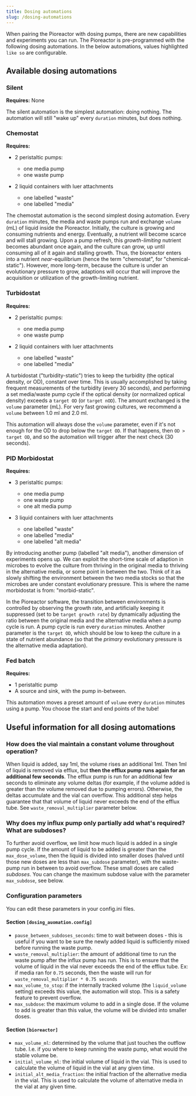 ```yaml
---
title: Dosing automations
slug: /dosing-automations
---
```



When pairing the Pioreactor with dosing pumps, there are new capabilities and experiments you can run. The Pioreactor is pre-programmed with the following dosing automations. In the below automations, values highlighted `like so` are configurable.

## Available dosing automations


### Silent

**Requires:** None

The silent automation is the simplest automation: doing nothing. The automation will still "wake up" every `duration` minutes, but does nothing.

### Chemostat

**Requires:**

* 2 peristaltic pumps:

    * one media pump
    * one waste pump

* 2 liquid containers with luer attachments

    * one labelled "waste"
    * one labelled "media"

The chemostat automation is the second simplest dosing automation. Every `duration` minutes, the media and waste pumps run and exchange `volume` (mL) of liquid inside the Pioreactor. Initially, the culture is growing and consuming nutrients and energy. Eventually, a nutrient will become scarce and will stall growing. Upon a pump refresh, this _growth-limiting_ nutrient becomes abundant once again, and the culture can grow, up until consuming all of it again and stalling growth. Thus, the bioreactor enters into a nutrient _near_\-equilibrium (hence the term "chemostat", for "chemical-static"). However, more long-term, because the culture is under an evolutionary pressure to grow, adaptions will occur that will improve the acquisition or utilization of the growth-limiting nutrient.

### Turbidostat

**Requires:**

* 2 peristaltic pumps:

    * one media pump
    * one waste pump

* 2 liquid containers with luer attachments

    * one labelled "waste"
    * one labelled "media"


A turbidostat ("turbidity-static") tries to keep the turbidity (the optical density, or OD), constant over time. This is usually accomplished by taking frequent measurements of the turbidity (every 30 seconds), and performing a set media/waste pump cycle if the optical density (or normalized optical density) exceeds a `target OD` (or `target nOD`). The amount exchanged is the `volume` parameter (mL). For very fast growing cultures, we recommend a `volume` between 1.0 ml and 2.0 ml.

This automation will always dose the `volume` parameter, even if it's not enough for the OD to drop below the `target OD`. If that happens, then `OD > target OD`, and so the automation will trigger after the next check (30 seconds).

### PID Morbidostat

**Requires:**

* 3 peristaltic pumps:

    * one media pump
    * one waste pump
    * one alt media pump

* 3 liquid containers with luer attachments

    * one labelled "waste"
    * one labelled "media"
    * one labelled "alt media"


By introducing another pump (labelled "alt media"), another dimension of experiments opens up. We can exploit the short-time scale of adaption in microbes to evolve the culture from thriving in the original media to thriving in the alternative media, or some point in between the two. Think of it as slowly shifting the environment between the two media stocks so that the microbes are under constant evolutionary pressure. This is where the name morbidostat is from: "morbid-static".

In the Pioreactor software, the transition between environments is controlled by observing the growth rate, and artificially keeping it suppressed (set to be `target growth rate`) by dynamically adjusting the ratio between the original media and the alternative media when a pump cycle is run. A pump cycle is run every `duration` minutes. Another parameter is the `target OD`, which should be low to keep the culture in a state of nutrient abundance (so that the _primary_ evolutionary pressure is the alternative media adaptation).

### Fed batch

**Requires:**

*   1 peristaltic pump
*   A source and sink, with the pump in-between.

This automation moves a preset amount of `volume` every `duration` minutes using a pump. You choose the start and end points of the tube!


## Useful information for all dosing automations


### How does the vial maintain a constant volume throughout operation?

When liquid is added, say 1ml, the volume rises an additional 1ml. Then 1ml of liquid is removed via efflux, but **then the efflux pump runs again for an additional few seconds**. The efflux pump is run for an additional few seconds to eliminate any volume deltas (for example, if the volume added is greater than the volume removed due to pumping errors). Otherwise, the deltas accumulate and the vial can overflow. This additional step helps guarantee that that volume of liquid never exceeds the end of the efflux tube. See `waste_removal_multiplier` parameter below.

### Why does my influx pump only partially add what's required? What are subdoses?

To further avoid overflow, we limit how much liquid is added in a single pump cycle. If the amount of liquid to be added is greater than the `max_dose_volume`, then the liquid is divided into smaller doses (halved until those new doses are less than `max_subdose` parameter), with the waste-pump run in between to avoid overflow. These small doses are called _subdoses_. You can change the maximum subdose value with the parameter `max_subdose`, see below.

###  Configuration parameters

You can edit these parameters in your config.ini files.


#### Section `[dosing_auomation.config]`

 - `pause_between_subdoses_seconds`: time to wait between doses - this is useful if you want to be sure the newly added liquid is sufficiently mixed before running the waste pump.
 - `waste_removal_multiplier`: the amount of additional time to run the waste pump after the influx pump has run. This is to ensure that the volume of liquid in the vial never exceeds the end of the efflux tube. Ex: if media ran for `0.75` seconds, then the waste will run for `waste_removal_multiplier * 0.75 seconds`
 - `max_volume_to_stop`: if the internally tracked volume (the `liquid_volume` setting) exceeds this value, the automation will stop. This is a safety feature to prevent overflow.
 - `max_subdose`: the maximum volume to add in a single dose. If the volume to add is greater than this value, the volume will be divided into smaller doses.


#### Section `[bioreactor]`

 - `max_volume_ml`: determined by the volume that just touches the outflow tube. I.e. if you where to keep running the waste pump, what would the stable volume be.
 - `initial_volume_ml`: the initial volume of liquid in the vial. This is used to calculate the volume of liquid in the vial at any given time.
 - `initial_alt_media_fraction`: the initial fraction of the alternative media in the vial. This is used to calculate the volume of alternative media in the vial at any given time.